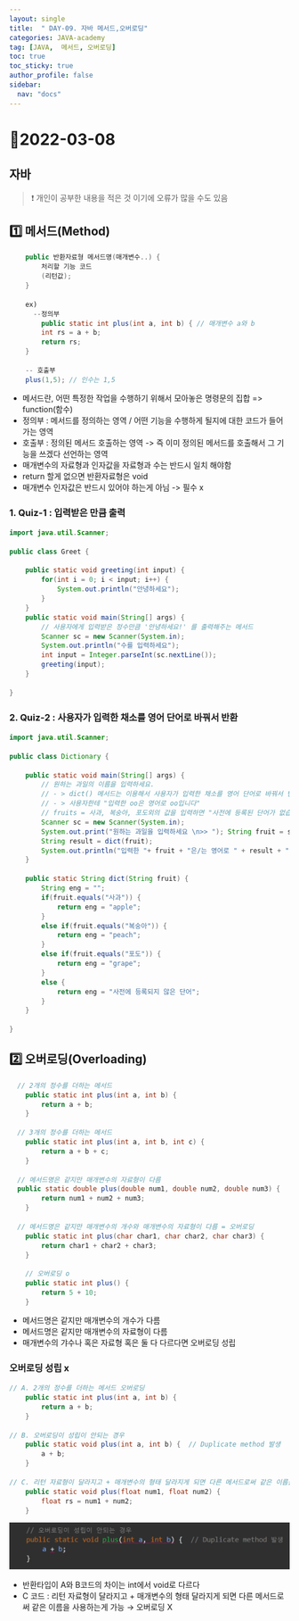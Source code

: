 ```yaml
---
layout: single
title:  " DAY-09. 자바 메서드,오버로딩"
categories: JAVA-academy
tag: [JAVA,  메서드, 오버로딩]
toc: true
toc_sticky: true
author_profile: false
sidebar:
  nav: "docs"
---
```


# 📌2022-03-08

## 자바  
<!--Quote-->

> ❗ 개인이 공부한 내용을 적은 것 이기에 오류가 많을 수도 있음 


## **1️⃣ 메서드(Method)**

```java
	public 반환자료형 메서드명(매개변수..) {
		처리할 기능 코드 
		(리턴값);
 	}

	ex) 
	  --정의부 
		public static int plus(int a, int b) { // 매개변수 a와 b
		int rs = a + b;
		return rs;
	}

	-- 호출부 
	plus(1,5); // 인수는 1,5
```

- 메서드란, 어떤 특정한 작업을 수행하기 위해서 모아놓은 명령문의 집합 => function(함수)
- 정의부 : 메서드를 정의하는 영역 / 어떤 기능을 수행하게 될지에 대한 코드가 들어가는 영역
- 호출부 : 정의된 메서드 호출하는 영역 -> 즉 이미 정의된 메서드를 호출해서 그 기능을 쓰겠다 선언하는 영역
- 매개변수의 자료형과 인자값을 자료형과 수는 반드시 일치 해야함
- return 할게 없으면 반환자료형은 void
- 매개변수 인자값은 반드시 있어야 하는게 아님 -> 필수 x

### 1. Quiz-1 : 입력받은 만큼 출력

```java
import java.util.Scanner;

public class Greet {

	public static void greeting(int input) {
		for(int i = 0; i < input; i++) {
			System.out.println("안녕하세요");			
		}
	}
	public static void main(String[] args) {
		// 사용자에게 입력받은 정수만큼 '안녕하세요!' 를 출력해주는 메서드 
		Scanner sc = new Scanner(System.in);
		System.out.println("수를 입력하세요");
		int input = Integer.parseInt(sc.nextLine());
		greeting(input);
	}

}
```

### 2. Quiz-2 : 사용자가 입력한 채소를 영어 단어로 바꿔서 반환

```java
import java.util.Scanner;

public class Dictionary {
	
	public static void main(String[] args) {
		// 원하는 과일의 이름을 입력하세요. 
		// - > dict() 메서드는 이용해서 사용자가 입력한 채소를 영어 단어로 바꿔서 반환해주는 메서드를 구성 
		// - > 사용자한테 "입력한 oo은 영어로 oo입니다"
		// fruits = 사과, 복숭아, 포도외의 값을 입력하면 "사전에 등록된 단어가 없습니다".
		Scanner sc = new Scanner(System.in);
		System.out.print("원하는 과일을 입력하세요 \n>> "); String fruit = sc.nextLine();
		String result = dict(fruit);
		System.out.println("입력한 "+ fruit + "은/는 영어로 " + result + "입니다");
	}
	
	public static String dict(String fruit) {
		String eng = "";
		if(fruit.equals("사과")) {
			return eng = "apple";
		}
		else if(fruit.equals("복숭아")) { 
			return eng = "peach";
		}
		else if(fruit.equals("포도")) { 
			return eng = "grape";
		}
		else {
			return eng = "사전에 등록되지 않은 단어";
		}
	}

}
```

## **2️⃣ 오버로딩(Overloading)**

```java
  // 2개의 정수를 더하는 메서드
	public static int plus(int a, int b) {
		return a + b;
	}
	
  // 3개의 정수를 더하는 메서드
	public static int plus(int a, int b, int c) {
		return a + b + c;
	}

  // 메서드명은 같지만 매개변수의 자료형이 다름
  public static double plus(double num1, double num2, double num3) {
		return num1 + num2 + num3;
	}

  // 메서드명은 같지만 매개변수의 개수와 매개변수의 자료형이 다름 = 오버로딩
	public static int plus(char char1, char char2, char char3) {
		return char1 + char2 + char3;
	}
	
	// 오버로딩 o
	public static int plus() {
		return 5 + 10;
	}
```

- 메서드명은 같지만 매개변수의 개수가 다름
- 메서드명은 같지만 매개변수의 자료형이 다름
- 매개변수의 갸수나 혹은 자료형 혹은 둘 다 다르다면 오버로딩 성립

### 오버로딩 성립 x

```java
// A. 2개의 정수를 더하는 메서드 오버로딩
	public static int plus(int a, int b) {
		return a + b;
	}

// B. 오버로딩이 성립이 안되는 경우
	public static void plus(int a, int b) {  // Duplicate method 발생
		a + b;
	}

// C. 리턴 자료형이 달라지고 + 매개변수의 형태 달라지게 되면 다른 메서드로써 같은 이름을 사용하는게 가능 
	public static void plus(float num1, float num2) {
		float rs = num1 + num2;
	}
```

![1.png](/assets/images/posts/2022-03-08/1.png)

- 반환타입이 A와 B코드의 차이는 int에서 void로 다르다
- C 코드 : 리턴 자료형이 달라지고 + 매개변수의 형태 달라지게 되면 다른 메서드로써 같은 이름을 사용하는게 가능 → 오버로딩 X


